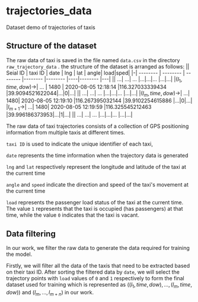 # trajectories_data
Dataset demo of trajectories of taxis
## Structure of the dataset
The raw data of taxi is saved in the file named `data.csv` in the directory `raw_trajectory_data` . the structure of the dataset is arranged as follows:
|| Seial ID | taxi ID  | date     | lng | lat | angle| load|sped|
|-| -------- | -------- | -------- |-------- |-------- |----|-------- |---|
|| ...| ...| ... |...|...|... |...|...|
|$(l_1,time,dow)\rightarrow$| ... | 1480 | 2020-08-05 12:18:14 |116.327033339434 |39.9094521622044|...|0|...|
|| ...| ...| ... |...|...|... |...|...|
|$(l_m,time,dow)\rightarrow$| ...| 1480| 2020-08-05 12:19:10 |116.267395032144 |39.9102254615886 |...|0|...|
|$l_{m+1}\rightarrow$| ...| 1480| 2020-08-05 12:19:59 |116.325545212463 |39.996186373953|...|1|...|
|| ...| ...| ... |...|...|... |...|...|

The raw data of taxi trajectories consists of a collection of GPS positioning information from multiple taxis at different times. 

 ``taxi ID`` is used to indicate the unique identifier of each taxi,
 
 ``date`` represents the time information when the trajectory data is generated
 
 ``lng`` and ``lat`` respectively represent the longitude and latitude of the taxi at the current time
 
 ``angle`` and ``speed`` indicate the direction and speed of the taxi's movement at the current time
 
 ``load`` represents the passenger load status of the taxi at the current time. The value `1` represents that the taxi is occupied (has passengers) at that time, while the value `0` indicates that the taxi is vacant.

## Data filtering
In our work, we filter the raw data to generate the data required for training the model. 

Firstly, we will filter all the data of the taxis that need to be extracted based on their taxi ID. After sorting the filtered data by `date`, we will select the trajectory points with `load` values of `0` and `1` respectively to form the final dataset used for training which is  represented as $((l_1, time, dow), ..., (l_m, time, dow))$ and $(l_m, ..., l_{m+n})$ in our work.